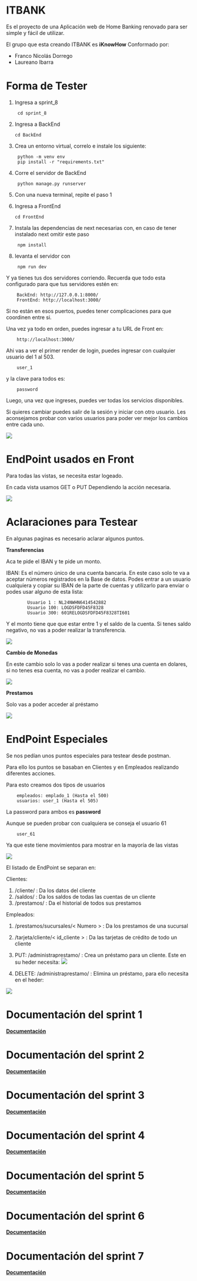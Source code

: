 ﻿# ITBANK
Es el proyecto de una Aplicación web de Home Banking renovado para ser simple y fácil de utilizar.

El grupo que esta creando ITBANK es **iKnowHow** Conformado por: 
  - Franco Nicolás Dorrego
  - Laureano Ibarra

# Forma de Tester
1. Ingresa a sprint_8
			
		cd sprint_8
		
2.	Ingresa a BackEnd 
		
		cd BackEnd
			
3. Crea un entorno virtual, correlo e instale los siguiente:
		
		python -m venv env
		pip install -r "requirements.txt"

4. Corre el servidor de BackEnd
		
		python manage.py runserver

5. Con una nueva terminal, repite el paso 1
6.  Ingresa a FrontEnd
		
		cd FrontEnd

7. Instala las dependencias de next necesarias con, en caso de tener instalado next omitir este paso
		
		npm install    

8. levanta el servidor con
		
		npm run dev  

Y ya tienes tus dos servidores corriendo. Recuerda que todo esta configurado para que tus servidores estén en: 
	 
		BackEnd: http://127.0.0.1:8000/
		FrontEnd: http://localhost:3000/

Si no están en esos puertos, puedes tener complicaciones para que coordinen entre si.

Una vez ya todo en orden, puedes ingresar a tu URL de Front en:
		
		http://localhost:3000/

Ahi vas a ver el primer render de login, puedes ingresar con cualquier usuario del 1 al 503.

		user_1

y la clave para todos es:

		password

Luego, una vez que ingreses, puedes ver todas los servicios disponibles.

Si quieres cambiar puedes salir de la sesión y iniciar con otro usuario. Les aconsejamos probar con varios usuarios para poder ver mejor los cambios entre cada uno.

**![](./sprint_8/docs/cierre.png)**

## <h1>EndPoint usados en Front</h1>

Para todas las vistas, se necesita estar logeado. 

En cada vista usamos GET o PUT Dependiendo la acción necesaria. 

**![](./sprint_8/docs/inicio.png)**

## <h1>Aclaraciones para Testear</h1>

En algunas paginas es necesario aclarar algunos puntos.

**Transferencias**

Aca te pide el IBAN y te pide un monto.

IBAN: Es el número único de una cuenta bancaria. En este caso solo te va a aceptar números registrados en la Base de datos. Podes entrar a un usuario cualquiera y copiar su IBAN de la parte de cuentas y utilizarlo para enviar o podes usar alguno de esta lista:

			Usuario 1 : NL24NWHN6414542882
			Usuario 100: LOGDSFDFD45F8328
			Usuario 300: 601RELOGDSFDFD45F8328TI601

Y el monto tiene que que estar entre 1 y el saldo de la cuenta. Si tenes saldo negativo, no vas a poder realizar la transferencia. 

**![](./sprint_8/docs/transferencia.png)**

**Cambio de Monedas**

En este cambio solo lo vas a poder realizar si tenes una cuenta en dolares, si no tenes esa cuenta, no vas a poder realizar el cambio.

**![](./sprint_8/docs/error_cambio.png)**

**Prestamos**

Solo vas a poder acceder al préstamo

**![](./sprint_8/docs/error_cambio.png)**



## <h1>EndPoint Especiales</h1>

Se nos pedían unos puntos especiales para testear desde postman.

Para ello los puntos se basaban en Clientes y en Empleados realizando diferentes acciones.

Para esto creamos dos tipos de usuarios

		empleados: emplado_1 (Hasta el 500)
		usuarios: user_1 (Hasta el 505)

La password para ambos es **password**

Aunque se pueden probar con cualquiera se conseja el usuario 61
		
		user_61

Ya que este tiene movimientos para mostrar en la mayoría de las vistas



**![](./sprint_8/docs/postman.png)**

El listado de EndPoint se separan en:

Clientes: 

1. /cliente/ : Da los datos del cliente
2. /saldos/ :  Da los saldos de todas las cuentas de un cliente
3. /prestamos/ : Da el historial de todos sus prestamos

Empleados:

1. /prestamos/sucursales/< Numero > : Da los prestamos de una sucursal
2. /tarjeta/cliente/< id_cliente > :  Da las tarjetas de crédito de todo un cliente
3. PUT: /administraprestamo/ : Crea un préstamo para un cliente. Este en su heder necesita: 
**![](./sprint_8/docs/administraprestamo.png)**

4. DELETE: /administraprestamo/ : Elimina un préstamo, para ello necesita en el heder: 

**![](./sprint_8/docs/delete.png)**


## <h1>Documentación del sprint 1</h1>

**[Documentación](./sprint_1/README.md)**

## <h1>Documentación del sprint 2</h1>

**[Documentación](./sprint_2/README_Sprint_2.md)**


## <h1>Documentación del sprint 3</h1>

**[Documentación](./sprint_3/README_Sprint_3.md)**

## <h1>Documentación del sprint 4</h1>

**[Documentación](./sprint_4/README.md)**

## <h1>Documentación del sprint 5</h1>

**[Documentación](./sprint_5/README.md)**

## <h1>Documentación del sprint 6</h1>

**[Documentación](./sprint_6/README.md)**

## <h1>Documentación del sprint 7</h1>

**[Documentación](./sprint_7/README.md)**
